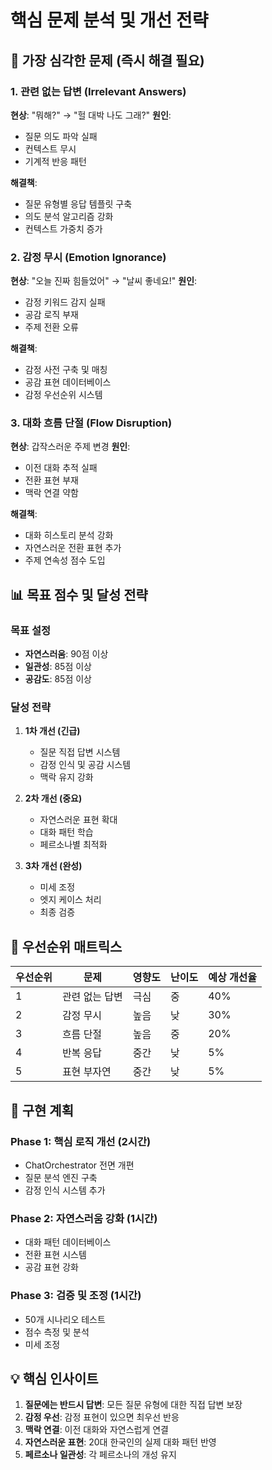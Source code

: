 # 핵심 문제 분석 및 개선 전략

## 🚨 가장 심각한 문제 (즉시 해결 필요)

### 1. 관련 없는 답변 (Irrelevant Answers)
**현상**: "뭐해?" → "헐 대박 나도 그래?"
**원인**: 
- 질문 의도 파악 실패
- 컨텍스트 무시
- 기계적 반응 패턴

**해결책**:
- 질문 유형별 응답 템플릿 구축
- 의도 분석 알고리즘 강화
- 컨텍스트 가중치 증가

### 2. 감정 무시 (Emotion Ignorance)
**현상**: "오늘 진짜 힘들었어" → "날씨 좋네요!"
**원인**:
- 감정 키워드 감지 실패
- 공감 로직 부재
- 주제 전환 오류

**해결책**:
- 감정 사전 구축 및 매칭
- 공감 표현 데이터베이스
- 감정 우선순위 시스템

### 3. 대화 흐름 단절 (Flow Disruption)
**현상**: 갑작스러운 주제 변경
**원인**:
- 이전 대화 추적 실패
- 전환 표현 부재
- 맥락 연결 약함

**해결책**:
- 대화 히스토리 분석 강화
- 자연스러운 전환 표현 추가
- 주제 연속성 점수 도입

## 📊 목표 점수 및 달성 전략

### 목표 설정
- **자연스러움**: 90점 이상
- **일관성**: 85점 이상
- **공감도**: 85점 이상

### 달성 전략
1. **1차 개선 (긴급)**
   - 질문 직접 답변 시스템
   - 감정 인식 및 공감 시스템
   - 맥락 유지 강화

2. **2차 개선 (중요)**
   - 자연스러운 표현 확대
   - 대화 패턴 학습
   - 페르소나별 최적화

3. **3차 개선 (완성)**
   - 미세 조정
   - 엣지 케이스 처리
   - 최종 검증

## 🎯 우선순위 매트릭스

| 우선순위 | 문제 | 영향도 | 난이도 | 예상 개선율 |
|---------|------|--------|--------|------------|
| 1 | 관련 없는 답변 | 극심 | 중 | 40% |
| 2 | 감정 무시 | 높음 | 낮 | 30% |
| 3 | 흐름 단절 | 높음 | 중 | 20% |
| 4 | 반복 응답 | 중간 | 낮 | 5% |
| 5 | 표현 부자연 | 중간 | 낮 | 5% |

## 🔧 구현 계획

### Phase 1: 핵심 로직 개선 (2시간)
- ChatOrchestrator 전면 개편
- 질문 분석 엔진 구축
- 감정 인식 시스템 추가

### Phase 2: 자연스러움 강화 (1시간)
- 대화 패턴 데이터베이스
- 전환 표현 시스템
- 공감 표현 강화

### Phase 3: 검증 및 조정 (1시간)
- 50개 시나리오 테스트
- 점수 측정 및 분석
- 미세 조정

## 💡 핵심 인사이트

1. **질문에는 반드시 답변**: 모든 질문 유형에 대한 직접 답변 보장
2. **감정 우선**: 감정 표현이 있으면 최우선 반응
3. **맥락 연결**: 이전 대화와 자연스럽게 연결
4. **자연스러운 표현**: 20대 한국인의 실제 대화 패턴 반영
5. **페르소나 일관성**: 각 페르소나의 개성 유지